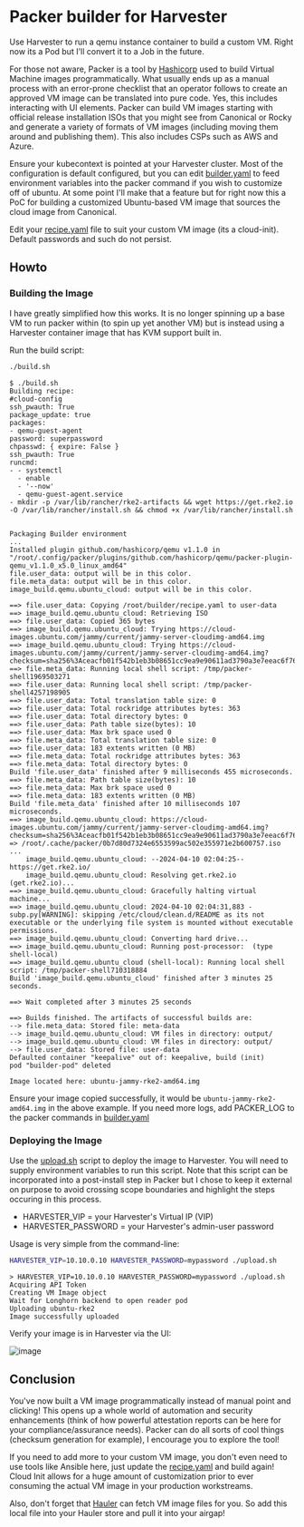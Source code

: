 # Packer builder for Harvester

Use Harvester to run a qemu instance container to build a custom VM. Right now its a Pod but I'll convert it to a Job in the future.

For those not aware, Packer is a tool by [Hashicorp](https://www.packer.io/) used to build Virtual Machine images programmatically. What usually ends up as a manual process with an error-prone checklist that an operator follows to create an approved VM image can be translated into pure code. Yes, this includes interacting with UI elements. Packer can build VM images starting with official release installation ISOs that you might see from Canonical or Rocky and generate a variety of formats of VM images (including moving them around and publishing them). This also includes CSPs such as AWS and Azure.

Ensure your kubecontext is pointed at your Harvester cluster. Most of the configuration is default configured, but you can edit [builder.yaml](./builder.yaml) to feed environment variables into the packer command if you wish to customize off of ubuntu. At some point I'll make that a feature but for right now this a PoC for building a customized Ubuntu-based VM image that sources the cloud image from Canonical.

Edit your [recipe.yaml](./recipe.yaml) file to suit your custom VM image (its a cloud-init). Default passwords and such do not persist.

## Howto

### Building the Image

I have greatly simplified how this works. It is no longer spinning up a base VM to run packer within (to spin up yet another VM) but is instead using a Harvester container image that has KVM support built in.

Run the build script:

```bash
./build.sh
```

```console
$ ./build.sh
Building recipe:
#cloud-config
ssh_pwauth: True
package_update: true
packages:
- qemu-guest-agent
password: superpassword
chpasswd: { expire: False }
ssh_pwauth: True
runcmd:
- - systemctl
  - enable
  - '--now'
  - qemu-guest-agent.service
- mkdir -p /var/lib/rancher/rke2-artifacts && wget https://get.rke2.io -O /var/lib/rancher/install.sh && chmod +x /var/lib/rancher/install.sh


Packaging Builder environment
...
Installed plugin github.com/hashicorp/qemu v1.1.0 in "/root/.config/packer/plugins/github.com/hashicorp/qemu/packer-plugin-qemu_v1.1.0_x5.0_linux_amd64"
file.user_data: output will be in this color.
file.meta_data: output will be in this color.
image_build.qemu.ubuntu_cloud: output will be in this color.

==> file.user_data: Copying /root/builder/recipe.yaml to user-data
==> image_build.qemu.ubuntu_cloud: Retrieving ISO
==> file.user_data: Copied 365 bytes
==> image_build.qemu.ubuntu_cloud: Trying https://cloud-images.ubuntu.com/jammy/current/jammy-server-cloudimg-amd64.img
==> image_build.qemu.ubuntu_cloud: Trying https://cloud-images.ubuntu.com/jammy/current/jammy-server-cloudimg-amd64.img?checksum=sha256%3Aceacfb01f542b1eb3b08651cc9ea9e90611ad3790a3e7eeac6f76fd553c76fe3
==> file.meta_data: Running local shell script: /tmp/packer-shell1969503271
==> file.user_data: Running local shell script: /tmp/packer-shell4257198905
==> file.user_data: Total translation table size: 0
==> file.user_data: Total rockridge attributes bytes: 363
==> file.user_data: Total directory bytes: 0
==> file.user_data: Path table size(bytes): 10
==> file.user_data: Max brk space used 0
==> file.meta_data: Total translation table size: 0
==> file.user_data: 183 extents written (0 MB)
==> file.meta_data: Total rockridge attributes bytes: 363
==> file.meta_data: Total directory bytes: 0
Build 'file.user_data' finished after 9 milliseconds 455 microseconds.
==> file.meta_data: Path table size(bytes): 10
==> file.meta_data: Max brk space used 0
==> file.meta_data: 183 extents written (0 MB)
Build 'file.meta_data' finished after 10 milliseconds 107 microseconds.
==> image_build.qemu.ubuntu_cloud: https://cloud-images.ubuntu.com/jammy/current/jammy-server-cloudimg-amd64.img?checksum=sha256%3Aceacfb01f542b1eb3b08651cc9ea9e90611ad3790a3e7eeac6f76fd553c76fe3 => /root/.cache/packer/0b7d80d7324e6553599ac502e355971e2b600757.iso
...
    image_build.qemu.ubuntu_cloud: --2024-04-10 02:04:25--  https://get.rke2.io/
    image_build.qemu.ubuntu_cloud: Resolving get.rke2.io (get.rke2.io)...
==> image_build.qemu.ubuntu_cloud: Gracefully halting virtual machine...
==> image_build.qemu.ubuntu_cloud: 2024-04-10 02:04:31,883 - subp.py[WARNING]: skipping /etc/cloud/clean.d/README as its not executable or the underlying file system is mounted without executable permissions.
==> image_build.qemu.ubuntu_cloud: Converting hard drive...
==> image_build.qemu.ubuntu_cloud: Running post-processor:  (type shell-local)
==> image_build.qemu.ubuntu_cloud (shell-local): Running local shell script: /tmp/packer-shell710318884
Build 'image_build.qemu.ubuntu_cloud' finished after 3 minutes 25 seconds.

==> Wait completed after 3 minutes 25 seconds

==> Builds finished. The artifacts of successful builds are:
--> file.meta_data: Stored file: meta-data
--> image_build.qemu.ubuntu_cloud: VM files in directory: output/
--> image_build.qemu.ubuntu_cloud: VM files in directory: output/
--> file.user_data: Stored file: user-data
Defaulted container "keepalive" out of: keepalive, build (init)
pod "builder-pod" deleted

Image located here: ubuntu-jammy-rke2-amd64.img

```

Ensure your image copied successfully, it would be `ubuntu-jammy-rke2-amd64.img` in the above example. If you need more logs, add PACKER_LOG to the packer commands in [builder.yaml](./builder.yaml)

### Deploying the Image

Use the [upload.sh](./upload.sh) script to deploy the image to Harvester. You will need to supply environment variables to run this script. Note that this script can be incorporated into a post-install step in Packer but I chose to keep it external on purpose to avoid crossing scope boundaries and highlight the steps occuring in this process.

* HARVESTER_VIP = your Harvester's Virtual IP (VIP)
* HARVESTER_PASSWORD = your Harvester's admin-user password

Usage is very simple from the command-line:

```bash
HARVESTER_VIP=10.10.0.10 HARVESTER_PASSWORD=mypassword ./upload.sh
```

```console
> HARVESTER_VIP=10.10.0.10 HARVESTER_PASSWORD=mypassword ./upload.sh
Acquiring API Token
Creating VM Image object
Wait for Longhorn backend to open reader pod
Uploading ubuntu-rke2
Image successfully uploaded
```

Verify your image is in Harvester via the UI:

![image](../images/vmi_deployed.png)

## Conclusion

You've now built a VM image programmatically instead of manual point and clicking! This opens up a whole world of automation and security enhancements (think of how powerful attestation reports can be here for your compliance/assurance needs). Packer can do all sorts of cool things (checksum generation for example), I encourage you to explore the tool!

If you need to add more to your custom VM image, you don't even need to use tools like Ansible here, just update the [recipe.yaml](./recipe.yaml) and build again! Cloud Init allows for a huge amount of customization prior to ever consuming the actual VM image in your production workstreams.

Also, don't forget that [Hauler](https://rancherfederal.github.io/hauler-docs/docs/guides-references/hauler-content/files) can fetch VM image files for you. So add this local file into your Hauler store and pull it into your airgap!
